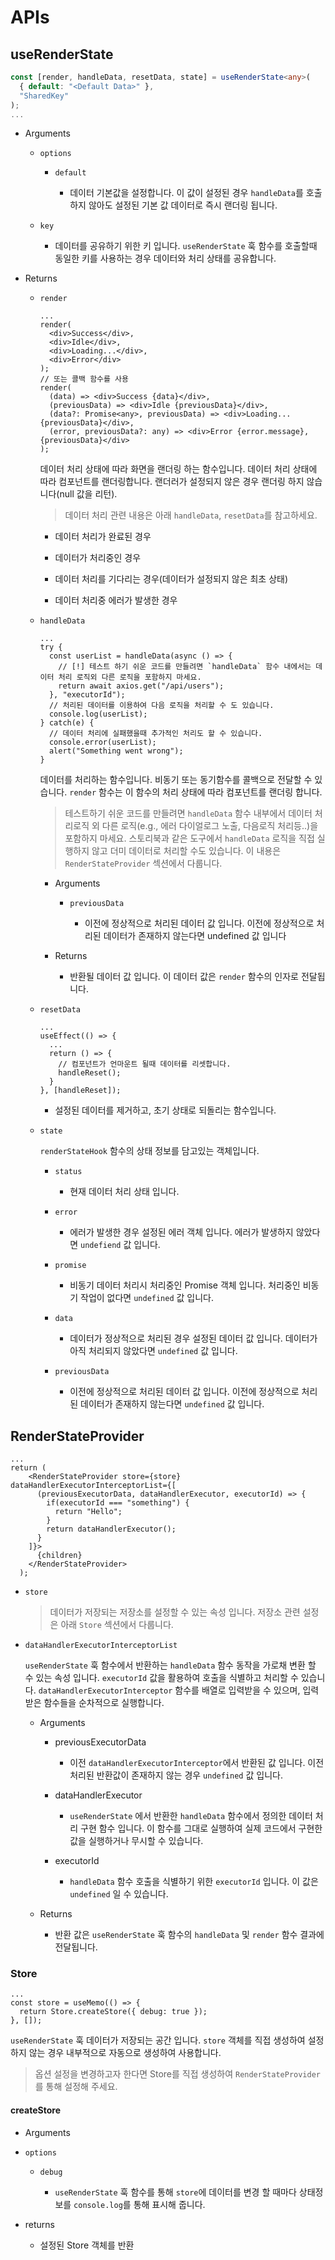 # APIs
## useRenderState
```ts
const [render, handleData, resetData, state] = useRenderState<any>(
  { default: "<Default Data>" }, 
  "SharedKey"
);
...
```
* Arguments
  
  * `options`

    * `default`

      * 데이터 기본값을 설정합니다. 이 값이 설정된 경우 `handleData`를 호출하지 않아도 설정된 기본 값 데이터로 즉시 랜더링 됩니다.

  * `key`

    * 데이터를 공유하기 위한 키 입니다. `useRenderState` 훅 함수를 호출할때 동일한 키를 사용하는 경우 데이터와 처리 상태를 공유합니다.

* Returns

  * `render`
    ```tsx
    ...
    render(
      <div>Success</div>, 
      <div>Idle</div>, 
      <div>Loading...</div>, 
      <div>Error</div>
    );
    // 또는 콜백 함수를 사용
    render(
      (data) => <div>Success {data}</div>, 
      (previousData) => <div>Idle {previousData}</div>, 
      (data?: Promise<any>, previousData) => <div>Loading... {previousData}</div>, 
      (error, previousData?: any) => <div>Error {error.message}, {previousData}</div>
    );
    ```

    데이터 처리 상태에 따라 화면을 랜더링 하는 함수입니다. 데이터 처리 상태에 따라 컴포넌트를 랜더링합니다. 랜더러가 설정되지 않은 경우 랜더링 하지 않습니다(null 값을 리턴).
    
    > 데이터 처리 관련 내용은 아래 `handleData`, `resetData`를 참고하세요.

      * 데이터 처리가 완료된 경우

      * 데이터가 처리중인 경우

      * 데이터 처리를 기다리는 경우(데이터가 설정되지 않은 최초 상태)

      * 데이터 처리중 에러가 발생한 경우
  
  * `handleData`
    ```tsx
    ...
    try {  
      const userList = handleData(async () => {
        // [!] 테스트 하기 쉬운 코드를 만들려면 `handleData` 함수 내에서는 데이터 처리 로직외 다른 로직을 포함하지 마세요.
        return await axios.get("/api/users");
      }, "executorId");
      // 처리된 데이터를 이용하여 다음 로직을 처리할 수 도 있습니다.
      console.log(userList);
    } catch(e) {
      // 데이터 처리에 실패했을때 추가적인 처리도 할 수 있습니다.
      console.error(userList);
      alert("Something went wrong");
    }
    ```
    
    데이터를 처리하는 함수입니다. 비동기 또는 동기함수를 콜백으로 전달할 수 있습니다. `render` 함수는 이 함수의 처리 상태에 따라 컴포넌트를 랜더링 합니다. 
    
    > 테스트하기 쉬운 코드를 만들려면 `handleData` 함수 내부에서 데이터 처리로직 외 다른 로직(e.g., 에러 다이얼로그 노출, 다음로직 처리등..)을 포함하지 마세요. 스토리북과 같은 도구에서 `handleData` 로직을 직접 실행하지 않고 더미 데이터로 처리할 수도 있습니다. 이 내용은 `RenderStateProvider` 섹션에서 다룹니다.

    * Arguments

      * `previousData`

        * 이전에 정상적으로 처리된 데이터 값 입니다. 이전에 정상적으로 처리된 데이터가 존재하지 않는다면 undefined 값 입니다
    
    * Returns

      * 반환될 데이터 값 입니다. 이 데이터 값은 `render` 함수의 인자로 전달됩니다.
  
  * `resetData`
    ```tsx
    ...
    useEffect(() => {
      ...
      return () => {
        // 컴포넌트가 언마운트 될때 데이터를 리셋합니다.
        handleReset();
      }
    }, [handleReset]);
    ```
    
    * 설정된 데이터를 제거하고, 초기 상태로 되돌리는 함수입니다.


  * `state`
    
    `renderStateHook` 함수의 상태 정보를 담고있는 객체입니다.
    
    * `status`
    
      * 현재 데이터 처리 상태 입니다.
    
    * `error`
    
      * 에러가 발생한 경우 설정된 에러 객체 입니다. 에러가 발생하지 않았다면 `undefiend` 값 입니다.
    
    * `promise`
    
      * 비동기 데이터 처리시 처리중인 Promise 객체 입니다. 처리중인 비동기 작업이 없다면 `undefined` 값 입니다.
    
    * `data`
    
      * 데이터가 정상적으로 처리된 경우 설정된 데이터 값 입니다. 데이터가 아직 처리되지 않았다면 `undefined` 값 입니다.
    
    * `previousData`
    
      * 이전에 정상적으로 처리된 데이터 값 입니다. 이전에 정상적으로 처리된 데이터가 존재하지 않는다면 `undefined` 값 입니다.


## RenderStateProvider
```tsx
...
return (
    <RenderStateProvider store={store} dataHandlerExecutorInterceptorList={[
      (previousExecutorData, dataHandlerExecutor, executorId) => {
        if(executorId === "something") {
          return "Hello";
        }
        return dataHandlerExecutor();
      }
    ]}>
      {children}
    </RenderStateProvider>
  );
```

* `store`

  > 데이터가 저장되는 저장소를 설정할 수 있는 속성 입니다. 저장소 관련 설정은 아래 `Store` 섹션에서 다룹니다.

* `dataHandlerExecutorInterceptorList`

  `useRenderState` 훅 함수에서 반환하는 `handleData` 함수 동작을 가로채 변환 할 수 있는 속성 입니다. `executorId` 값을 활용하여 호출을 식별하고 처리할 수 있습니다. `dataHandlerExecutorInterceptor` 함수를 배열로 입력받을 수 있으며, 입력받은 함수들을 순차적으로 실행합니다.

  * Arguments
    
    * previousExecutorData
      
      * 이전 `dataHandlerExecutorInterceptor`에서 반환된 값 입니다. 이전 처리된 반환값이 존재하지 않는 경우 `undefined` 값 입니다.
    
    * dataHandlerExecutor
      
      * `useRenderState` 에서 반환한 `handleData` 함수에서 정의한 데이터 처리 구현 함수 입니다. 이 함수를 그대로 실행하여 실제 코드에서 구현한 값을 실행하거나 무시할 수 있습니다.
    
    * executorId
      
      * `handleData` 함수 호출을 식별하기 위한 `executorId` 입니다. 이 값은 `undefined` 일 수 있습니다.
  
  * Returns
    
    * 반환 값은 `useRenderState` 훅 함수의 `handleData` 및 `render` 함수 결과에 전달됩니다.


### Store

```tsx
...
const store = useMemo(() => {
  return Store.createStore({ debug: true });
}, []);
```

`useRenderState` 훅 데이터가 저장되는 공간 입니다. `store` 객체를 직접 생성하여 설정하지 않는 경우 내부적으로 자동으로 생성하여 사용합니다.

> 옵션 설정을 변경하고자 한다면 Store를 직접 생성하여 `RenderStateProvider`를 통해 설정해 주세요.

#### createStore


* Arguments

* `options`

  * `debug`

    * `useRenderState` 훅 함수를 통해 `store`에 데이터를 변경 할 때마다 상태정보를 `console.log`를 통해 표시해 줍니다.

* returns
  
  * 설정된 Store 객체를 반환